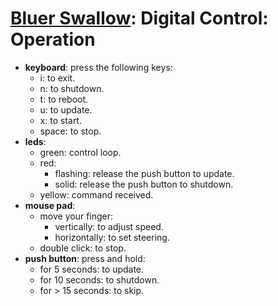 # [Bluer Swallow](./bluer-swallow.md): Digital Control: Operation

- **keyboard**: press the following keys:
    - i: to exit.
    - n: to shutdown.
    - t: to reboot.
    - u: to update.
    - x: to start.
    - space: to stop.
- **leds**:
    - green: control loop.
    - red:
       - flashing: release the push button to update.
       - solid: release the push button to shutdown.
    - yellow: command received. 
- **mouse pad**: 
    - move your finger:
        - vertically: to adjust speed.
        - horizontally: to set steering.
    - double click: to stop.
- **push button**: press and hold:
    - for 5 seconds: to update.
    - for 10 seconds: to shutdown.
    - for > 15 seconds: to skip.

